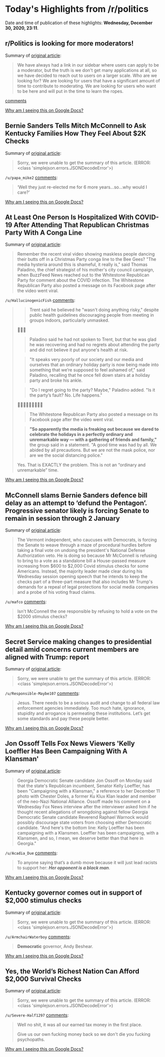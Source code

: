 # Today's Highlights from /r/politics

Date and time of publication of these highlights: **Wednesday, December 30, 2020, 23:11**.

## r/Politics is looking for more moderators!

Summary of [original article](https://www.reddit.com/r/politics/comments/kmuant/rpolitics_is_looking_for_more_moderators/):

> We have always had a link in our sidebar where users can apply to be a moderator, but the truth is we don't get many applications at all, so we have decided to reach out to users on a larger scale. Who are we looking for? We are looking for users that have a significant amount of time to contribute to moderating. We are looking for users who want to be here and will put in the time to learn the ropes.

[comments](https://www.reddit.com/r/politics/comments/kmuant/rpolitics_is_looking_for_more_moderators/)

[Why am I seeing this on Google Docs?](https://docs.google.com/document/d/1Dc6We63vOXIZsc0op-Bt4abqkYjXzOigalQqFxmvvbM/edit?usp=sharing)

## Bernie Sanders Tells Mitch McConnell to Ask Kentucky Families How They Feel About $2K Checks

Summary of [original article](https://www.newsweek.com/bernie-sanders-tells-mitch-mcconnell-ask-kentucky-families-how-they-feel-about-2k-checks-1558151):

> Sorry, we were unable to get the summary of this article. (ERROR: <class 'simplejson.errors.JSONDecodeError'>)

`/u/papa_mike2` [comments](https://www.reddit.com/r/politics/comments/kncurn/bernie_sanders_tells_mitch_mcconnell_to_ask/):

> ‘Well they just re-elected me for 6 more years...so...why would I care?’

[Why am I seeing this on Google Docs?](https://docs.google.com/document/d/1Dc6We63vOXIZsc0op-Bt4abqkYjXzOigalQqFxmvvbM/edit?usp=sharing)

## At Least One Person Is Hospitalized With COVID-19 After Attending That Republican Christmas Party With A Conga Line

Summary of [original article](https://www.buzzfeednews.com/article/amberjamieson/republican-conga-line-christmas-covid):

> Remember the recent viral video showing maskless people dancing their butts off in a Christmas Party conga line to the Bee Gees? "The media hysteria around this is shameful, it really is," said Thomas Paladino, the chief strategist of his mother's city council campaign, when BuzzFeed News reached out to the Whitestone Republican Party for comment about the COVID infection. The Whitestone Republican Party also posted a message on its Facebook page after the video went viral.

`/u/HallucinogenicFish` [comments](https://www.reddit.com/r/politics/comments/kngdqc/at_least_one_person_is_hospitalized_with_covid19/):

> > Trent said he believed he "wasn't doing anything risky," despite public health guidelines discouraging people from meeting in groups indoors, particularly unmasked.
> 
> 🤦🏼‍♀️
> 
> 
> 
> > Paladino said he had not spoken to Trent, but that he was glad he was recovering and had no regrets about attending the party and did not believe it put anyone's health at risk.
> 
> > "It speaks very poorly of our society and our media and ourselves that an ordinary holiday party is now being made into something that we’re supposed to feel ashamed of," said Paladino, recalling that he once fell down stairs at a holiday party and broke his ankle.
> 
> > "Do I regret going to the party? Maybe," Paladino added. "Is it the party’s fault? No. Life happens."
> 
> 🤦🏼‍♀️🤦🏼‍♀️🤦🏼‍♀️
> 
> 
> 
> > The Whitestone Republican Party also posted a message on its Facebook page after the video went viral.
> 
> > **”So apparently the media is freaking out because we dared to celebrate the holidays in a perfectly ordinary and unremarkable way — with a gathering of friends and family,"** the group said in a statement. "A good time was had by all. We abided by all precautions. But we are not the mask police, nor are we the social distancing police."
> 
> Yes. That is EXACTLY the problem. This is not an “ordinary and unremarkable” time.

[Why am I seeing this on Google Docs?](https://docs.google.com/document/d/1Dc6We63vOXIZsc0op-Bt4abqkYjXzOigalQqFxmvvbM/edit?usp=sharing)

## McConnell slams Bernie Sanders defence bill delay as an attempt to ‘defund the Pentagon’. Progressive senator likely is forcing Senate to remain in session through 2 January

Summary of [original article](https://www.independent.co.uk/news/world/americas/us-election-2020/mcconnell-bernie-sanders-ndaa-defund-b1780602.html):

> The Vermont independent, who caucuses with Democrats, is forcing the Senate to weave through a maze of procedural hurdles before taking a final vote on undoing the president's National Defense Authorization veto. He is doing so because Mr McConnell is refusing to bring to a vote as a standalone bill a House-passed measure increasing from $600 to $2,000 Covid stimulus checks for some Americans. Instead, the majority leader made clear during his Wednesday session opening speech that he intends to keep the checks part of a three-part measure that also includes Mr Trump's demands for a repeal of legal protections for social media companies and a probe of his voting fraud claims.

`/u/mafco` [comments](https://www.reddit.com/r/politics/comments/knc1xf/mcconnell_slams_bernie_sanders_defence_bill_delay/):

> Isn't McConnell the one responsible by refusing to hold a vote on the $2000 stimulus checks?

[Why am I seeing this on Google Docs?](https://docs.google.com/document/d/1Dc6We63vOXIZsc0op-Bt4abqkYjXzOigalQqFxmvvbM/edit?usp=sharing)

## Secret Service making changes to presidential detail amid concerns current members are aligned with Trump: report

Summary of [original article](https://thehill.com/homenews/administration/532177-secret-service-making-changes-to-presidential-detail-amid-concerns):

> Sorry, we were unable to get the summary of this article. (ERROR: <class 'simplejson.errors.JSONDecodeError'>)

`/u/Responsible-Maybe107` [comments](https://www.reddit.com/r/politics/comments/kngy2a/secret_service_making_changes_to_presidential/):

> Jesus.  There needs to be a serious audit and change to all federal law enforcement agencies immediately.  Too much hate, ignorance, stupidity and arrogance is permeating these institutions.  Let’s get some standards and pay these people better.

[Why am I seeing this on Google Docs?](https://docs.google.com/document/d/1Dc6We63vOXIZsc0op-Bt4abqkYjXzOigalQqFxmvvbM/edit?usp=sharing)

## Jon Ossoff Tells Fox News Viewers 'Kelly Loeffler Has Been Campaigning With A Klansman'

Summary of [original article](https://www.newsweek.com/jon-ossoff-tells-fox-news-viewers-kelly-loeffler-has-been-campaigning-klansman-1558148?piano_t=1):

> Georgia Democratic Senate candidate Jon Ossoff on Monday said that the state's Republican incumbent, Senator Kelly Loeffler, has been "Campaigning with a Klansman," a reference to her December 11 photo with Chester Doles, a former Ku Klux Klan leader and member of the neo-Nazi National Alliance. Ossoff made his comment on a Wednesday Fox News interview after the interviewer asked him if he thought recent allegations of wrongdoing against fellow Georgia Democratic Senate candidate Reverend Raphael Warnock would possibly discourage state voters from choosing either Democratic candidate. "And here's the bottom line: Kelly Loeffler has been campaigning with a Klansmen. Loeffler has been campaigning, with a Klansmen, and so, I mean, we deserve better than that here in Georgia."

`/u/Acadia_Due` [comments](https://www.reddit.com/r/politics/comments/knc9xm/jon_ossoff_tells_fox_news_viewers_kelly_loeffler/):

> To anyone saying that’s a dumb move because it will just lead racists to support her: ***Her opponent is a black man***.

[Why am I seeing this on Google Docs?](https://docs.google.com/document/d/1Dc6We63vOXIZsc0op-Bt4abqkYjXzOigalQqFxmvvbM/edit?usp=sharing)

## Kentucky governor comes out in support of $2,000 stimulus checks

Summary of [original article](https://thehill.com/homenews/state-watch/532139-kentucky-governor-comes-out-in-support-of-2000-stimulus-checks):

> Sorry, we were unable to get the summary of this article. (ERROR: <class 'simplejson.errors.JSONDecodeError'>)

`/u/ArmchairWaterboy` [comments](https://www.reddit.com/r/politics/comments/knb1n3/kentucky_governor_comes_out_in_support_of_2000/):

> **Democratic** governor, Andy Beshear.

[Why am I seeing this on Google Docs?](https://docs.google.com/document/d/1Dc6We63vOXIZsc0op-Bt4abqkYjXzOigalQqFxmvvbM/edit?usp=sharing)

## Yes, the World’s Richest Nation Can Afford $2,000 Survival Checks

Summary of [original article](https://jacobinmag.com/2020/12/trump-covid-19-survival-checks-corporate-profit):

> Sorry, we were unable to get the summary of this article. (ERROR: <class 'simplejson.errors.JSONDecodeError'>)

`/u/Severe-Half1297` [comments](https://www.reddit.com/r/politics/comments/kn9p07/yes_the_worlds_richest_nation_can_afford_2000/):

> Well no shit, it was all our earned tax money in the first place.
> 
> Give us our own fucking money back so we don't die you fucking psychopaths.

[Why am I seeing this on Google Docs?](https://docs.google.com/document/d/1Dc6We63vOXIZsc0op-Bt4abqkYjXzOigalQqFxmvvbM/edit?usp=sharing)

